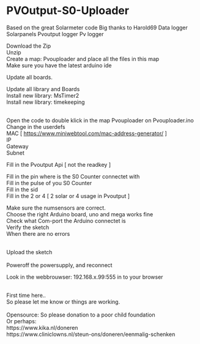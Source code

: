 # PVOutput-S0-Uploader
Based on the great Solarmeter code Big thanks to Harold69
Data logger Solarpanels Pvoutput logger Pv logger


Download the Zip <br>
Unzip <br>
Create a map: Pvouploader and place all the files in this map<br>
Make sure you have the latest arduino ide<br>

Update all boards.<br>

Update all library and Boards<br>
Install new library: MsTimer2<br>
Install new library: timekeeping<br><br>

Open the code to double klick in the map Pvouploader on Pvouploader.ino
<br>
Change in the userdefs<br>
MAC [ https://www.miniwebtool.com/mac-address-generator/ ] <br>
IP<br>
Gateway<br>
Subnet<br>

Fill in the Pvoutput Api [ not the readkey ]

Fill in the pin where is the S0 Counter connectet with<br>
Fill in the pulse of you S0 Counter<br>
Fill in the sid<br>
Fill in the 2 or 4 [ 2 solar or 4 usage in Pvoutput ]<br>

Make sure the numsensors are correct.<br>
Choose the right Arduino board, uno and mega works fine <br>
Check what Com-port the Arduino connectet is<br>
Verify the sketch<br>
When there are no errors<br><br>

Upload the sketch<br><br>
Poweroff the powersupply, and reconnect <br>

Look in the webbrouwser: 192.168.x.99:555 in to your browser<br>

<br>
First time here..<br>
So please let me know or things are working.
<br>
<br>
Opensource:  So please donation to a poor child foundation
<br>
Or perhaps:
<br>
https://www.kika.nl/doneren
<br>
https://www.cliniclowns.nl/steun-ons/doneren/eenmalig-schenken
